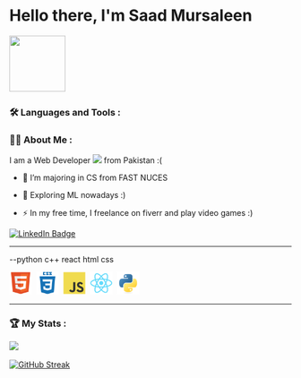 # Hello there, I'm Saad Mursaleen
<div
id="header" align="left">
<img src="https://media.giphy.com/media/v1.Y2lkPTc5MGI3NjExYmxubm94anppenNxMnR0cW95N3FmcDUyNHRyNGtxbHNzazVwcjNtbSZlcD12MV9pbnRlcm5hbF9naWZfYnlfaWQmY3Q9Zw/Rsp9jLIy0VZOKlZziw/giphy.gif" width="100" height = "100" 
/>
</div>



### :hammer_and_wrench: Languages and Tools :





### :woman_technologist: About Me :

I am a Web Developer <img src="https://media.giphy.com/media/WUlplcMpOCEmTGBtBW/giphy.gif" width="30"> from Pakistan :(

- :telescope: I’m majoring in CS from FAST NUCES

- :seedling: Exploring ML nowadays :)

- :zap: In my free time, I freelance on fiverr and play video games :)


<div id="badges">
  <a href="https://www.linkedin.com/in/saadmursaleen/">
    <img src="https://img.shields.io/badge/LinkedIn-blue?style=for-the-badge&logo=linkedin&logoColor=white" alt="LinkedIn Badge"/>
  </a>
  </div>


---

--python c++ react html css

<div>
  <img src="https://github.com/devicons/devicon/blob/master/icons/html5/html5-original.svg" title="HTML5" alt="HTML" width="40" height="40"/>&nbsp;
  <img src="https://github.com/devicons/devicon/blob/master/icons/css3/css3-plain-wordmark.svg"  title="CSS3" alt="CSS" width="40" height="40"/>&nbsp;
  <img src="https://github.com/devicons/devicon/blob/master/icons/javascript/javascript-original.svg" title="JavaScript" alt="JavaScript" width="40" height="40"/>&nbsp;
  <img src="https://github.com/devicons/devicon/blob/6910f0503efdd315c8f9b858234310c06e04d9c0/icons/react/react-original.svg#L1" title="React JS"  alt="React" width="40" height="40"/>&nbsp;
  <img src="https://github.com/devicons/devicon/blob/6910f0503efdd315c8f9b858234310c06e04d9c0/icons/python/python-original.svg#L1" title="Python"  alt="Python" width="40" height="40"/>&nbsp;
  
</div>




---




### 🏆 My Stats :

<a href="https://github.com/abdullahrizwan649/github-profile-trophy"></a>
<a href="https://github.com/abdullahrizwan649/github-profile-trophy">
  <img width=800 src="https://github-profile-trophy.vercel.app/?username=ryo-ma&column=8&theme=gruvbox&no-frame=true"/>
</a>

[![GitHub Streak](http://github-readme-streak-stats.herokuapp.com?user=abdullahrizwan649&theme=dark&background=000000)](https://git.io/streak-stats)



<img src="https://komarev.com/ghpvc/?username=abdullahrizwan649&style=flat-square&color=blue" alt=""/>

